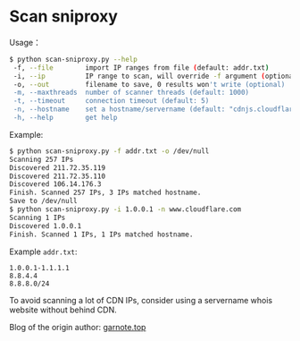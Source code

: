 # Scan sniproxy

Usage：
```bash
$ python scan-sniproxy.py --help
 -f, --file        import IP ranges from file (default: addr.txt)
 -i, --ip          IP range to scan, will override -f argument (optional)
 -o, --out         filename to save, 0 results won't write (optional)
 -m, --maxthreads  number of scanner threads (default: 1000)
 -t, --timeout     connection timeout (default: 5)
 -n, --hostname    set a hostname/servername (default: "cdnjs.cloudflare.com")
 -h, --help        get help
```
Example:
```bash
$ python scan-sniproxy.py -f addr.txt -o /dev/null
Scanning 257 IPs
Discovered 211.72.35.119
Discovered 211.72.35.110
Discovered 106.14.176.3
Finish. Scanned 257 IPs, 3 IPs matched hostname.
Save to /dev/null
$ python scan-sniproxy.py -i 1.0.0.1 -n www.cloudflare.com
Scanning 1 IPs
Discovered 1.0.0.1
Finish. Scanned 1 IPs, 1 IPs matched hostname.
```
Example `addr.txt`: 
```
1.0.0.1-1.1.1.1
8.8.4.4
8.8.8.0/24
```

To avoid scanning a lot of CDN IPs, consider using a servername whois website without behind CDN. 

Blog of the origin author: [garnote.top](http://garnote.top)